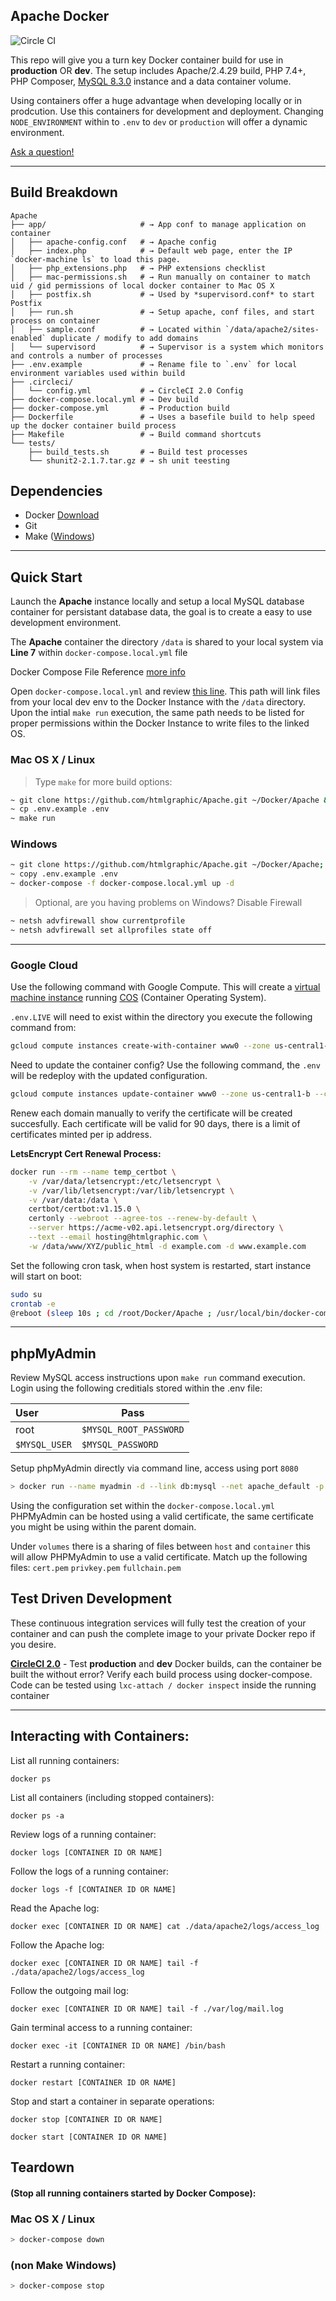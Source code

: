 
## Apache Docker

![Circle CI](https://circleci.com/gh/htmlgraphic/Apache/tree/develop.svg?style=svg)

This repo will give you a turn key Docker container build for use in **production** OR **dev**. The setup includes Apache/2.4.29 build, PHP 7.4+, PHP Composer, [MySQL 8.3.0](https://hub.docker.com/_/mysql) instance and a data container volume.

Using containers offer a huge advantage when developing locally or in prodcution. Use this containers for development and deployment. Changing `NODE_ENVIRONMENT` within to `.env` to `dev` or `production` will offer a dynamic environment.

[Ask a question!](https://github.com/htmlgraphic/Apache/issues/new)


---

## Build Breakdown

```shell
Apache
├── app/                     # → App conf to manage application on container
│   ├── apache-config.conf   # → Apache config
│   ├── index.php            # → Default web page, enter the IP `docker-machine ls` to load this page.
│   ├── php_extensions.php   # → PHP extensions checklist
│   ├── mac-permissions.sh   # → Run manually on container to match uid / gid permissions of local docker container to Mac OS X
│   ├── postfix.sh           # → Used by *supervisord.conf* to start Postfix
│   ├── run.sh               # → Setup apache, conf files, and start process on container
│   ├── sample.conf          # → Located within `/data/apache2/sites-enabled` duplicate / modify to add domains
│   └── supervisord          # → Supervisor is a system which monitors and controls a number of processes
├── .env.example             # → Rename file to `.env` for local environment variables used within build
├── .circleci/
│   └── config.yml           # → CircleCI 2.0 Config
├── docker-compose.local.yml # → Dev build 
├── docker-compose.yml       # → Production build
├── Dockerfile               # → Uses a basefile build to help speed up the docker container build process
├── Makefile                 # → Build command shortcuts
└── tests/
	├── build_tests.sh       # → Build test processes
	└── shunit2-2.1.7.tar.gz # → sh unit teesting
```


## Dependencies
- Docker [Download](https://hub.docker.com/search/?type=edition&offering=community)
- Git
- Make ([Windows](https://stackoverflow.com/questions/32127524/how-to-install-and-use-make-in-windows-8-1))

---

## Quick Start

Launch the **Apache** instance locally and setup a local MySQL database container for persistant database data, the goal is to create a easy to use development environment. 

The **Apache** container the directory `/data` is shared to your local system via **Line 7** within `docker-compose.local.yml` file

Docker Compose File Reference [more info](https://docs.docker.com/compose/compose-file/) 

Open `docker-compose.local.yml` and review [this line](https://github.com/htmlgraphic/Apache/blob/master/docker-compose.local.yml#L8). This path will link files from your local dev env to the Docker Instance with the `/data` directory. Upon the intial `make run` execution, the same path needs to be listed for proper permissions within the Docker Instance to write files to the linked OS.


### Mac OS X / Linux

>	Type `make` for more build options:

```bash
~ git clone https://github.com/htmlgraphic/Apache.git ~/Docker/Apache && cd ~/Docker/Apache
~ cp .env.example .env
~ make run 
```

### Windows

```bash
~ git clone https://github.com/htmlgraphic/Apache.git ~/Docker/Apache; cd ~/Docker/Apache
~ copy .env.example .env
~ docker-compose -f docker-compose.local.yml up -d
```

>	Optional, are you having problems on Windows? Disable Firewall

```bash
~ netsh advfirewall show currentprofile
~ netsh advfirewall set allprofiles state off
```


---


### Google Cloud

Use the following command with Google Compute. This will create a [virtual machine instance](https://cloud.google.com/sdk/gcloud/reference/beta/compute/instances/create-with-container) running [COS](https://cloud.google.com/container-optimized-os/) (Container Operating System).


`.env.LIVE` will need to exist within the directory you execute the following command from:
```bash
gcloud compute instances create-with-container www0 --zone us-central1-b --tags=https-server,http-server --machine-type f1-micro --container-env-file .env.LIVE --container-image=docker.io/htmlgraphic/apache:envoyer
```

Need to update the container config? Use the following command, the `.env` will be redeploy with the updated configuration.
```bash
gcloud compute instances update-container www0 --zone us-central1-b --container-env-file .env.LIVE
```


Renew each domain manually to verify the certificate will be created succesfully. Each certificate will be valid for 90 days, there is a limit of certificates minted per ip address.


**LetsEncrypt Cert Renewal Process:**
```bash
docker run --rm --name temp_certbot \
	-v /var/data/letsencrypt:/etc/letsencrypt \
	-v /var/lib/letsencrypt:/var/lib/letsencrypt \
	-v /var/data:/data \
	certbot/certbot:v1.15.0 \
	certonly --webroot --agree-tos --renew-by-default \
	--server https://acme-v02.api.letsencrypt.org/directory \
	--text --email hosting@htmlgraphic.com \
	-w /data/www/XYZ/public_html -d example.com -d www.example.com
```

Set the following cron task, when host system is restarted, start instance will start on boot:
```bash
sudo su
crontab -e
@reboot (sleep 10s ; cd /root/Docker/Apache ; /usr/local/bin/docker-compose up -d )&
```


---


## phpMyAdmin

Review MySQL access instructions upon `make run` command execution. Login using the following creditials stored within the .env file: 

|User  | Pass  |
|:--|--|
|root | `$MYSQL_ROOT_PASSWORD`
|`$MYSQL_USER`  |`$MYSQL_PASSWORD`  |


Setup phpMyAdmin directly via command line, access using port `8080`

```bash
> docker run --name myadmin -d --link db:mysql --net apache_default -p 8080:443 osixia/phpmyadmin:4.9.2
```


Using the configuration set within the `docker-compose.local.yml` PHPMyAdmin can be hosted using a valid certificate, the same certificate you might be using within the parent domain.

Under `volumes` there is a sharing of files between `host` and `container` this will allow PHPMyAdmin to use a valid certificate. Match up the following files: `cert.pem` `privkey.pem` `fullchain.pem`




## Test Driven Development
These continuous integration services will fully test the creation of your container and can push the complete image to your private Docker repo if you desire.


**[CircleCI 2.0](https://circleci.com/gh/htmlgraphic/Apache)** - Test **production** and **dev** Docker builds, can the container be built the without error? Verify each build process using docker-compose. Code can be tested using ```lxc-attach / docker inspect``` inside the running container


---


## Interacting with Containers:

List all running containers:

`docker ps`


List all containers (including stopped containers):

`docker ps -a`


Review logs of a running container:

`docker logs [CONTAINER ID OR NAME]`


Follow the logs of a running container:

`docker logs -f [CONTAINER ID OR NAME]`


Read the Apache log:

`docker exec [CONTAINER ID OR NAME] cat ./data/apache2/logs/access_log`


Follow the Apache log:

`docker exec [CONTAINER ID OR NAME] tail -f ./data/apache2/logs/access_log`


Follow the outgoing mail log:

`docker exec [CONTAINER ID OR NAME] tail -f ./var/log/mail.log`


Gain terminal access to a running container:

`docker exec -it [CONTAINER ID OR NAME] /bin/bash`


Restart a running container:

`docker restart [CONTAINER ID OR NAME]`


Stop and start a container in separate operations:

`docker stop [CONTAINER ID OR NAME]`

`docker start [CONTAINER ID OR NAME]`


## Teardown 
#### (Stop all running containers started by Docker Compose):

### Mac OS X / Linux
```bash
> docker-compose down
```

### (non Make Windows)
```bash
> docker-compose stop
```
